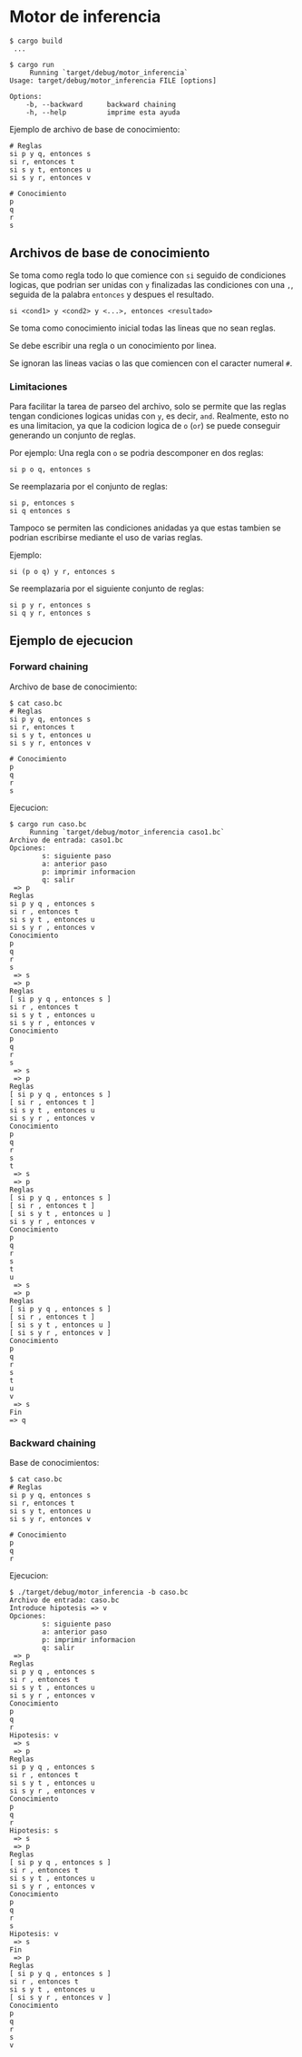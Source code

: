 # Motor de inferencia

```
$ cargo build
 ...

$ cargo run
     Running `target/debug/motor_inferencia`
Usage: target/debug/motor_inferencia FILE [options]

Options:
    -b, --backward      backward chaining
    -h, --help          imprime esta ayuda
```

Ejemplo de archivo de base de conocimiento:

```
# Reglas
si p y q, entonces s
si r, entonces t
si s y t, entonces u
si s y r, entonces v

# Conocimiento
p
q
r
s
```


## Archivos de base de conocimiento

Se toma como regla todo lo que comience con `si` seguido de condiciones logicas, que podrian ser unidas con `y` finalizadas las condiciones con una `,`, seguida de la palabra `entonces` y despues el resultado.

```
si <cond1> y <cond2> y <...>, entonces <resultado>
```


Se toma como conocimiento inicial todas las lineas que no sean reglas.

Se debe escribir una regla o un conocimiento por linea.

Se ignoran las lineas vacias o las que comiencen con el caracter numeral `#`.

### Limitaciones

Para facilitar la tarea de parseo del archivo, solo se permite que las reglas tengan condiciones logicas unidas con `y`, es decir, `and`. Realmente, esto no es una limitacion, ya que la codicion logica de `o` (`or`) se puede conseguir generando un conjunto de reglas.

Por ejemplo:
Una regla con `o` se podria descomponer en dos reglas:
```
si p o q, entonces s
```
Se reemplazaria por el conjunto de reglas:
```
si p, entonces s
si q entonces s
```

Tampoco se permiten las condiciones anidadas ya que estas tambien se podrian escribirse mediante el uso de varias reglas.

Ejemplo:
```
si (p o q) y r, entonces s
```
Se reemplazaria por el siguiente conjunto de reglas:
```
si p y r, entonces s
si q y r, entonces s
```

## Ejemplo de ejecucion

### Forward chaining

Archivo de base de conocimiento:

```
$ cat caso.bc
# Reglas
si p y q, entonces s
si r, entonces t
si s y t, entonces u
si s y r, entonces v

# Conocimiento
p
q
r
s

```

Ejecucion:
```
$ cargo run caso.bc
     Running `target/debug/motor_inferencia caso1.bc`
Archivo de entrada: caso1.bc
Opciones:
        s: siguiente paso
        a: anterior paso
        p: imprimir informacion
        q: salir
 => p
Reglas
si p y q , entonces s
si r , entonces t
si s y t , entonces u
si s y r , entonces v
Conocimiento
p
q
r
s
 => s
 => p
Reglas
[ si p y q , entonces s ]
si r , entonces t
si s y t , entonces u
si s y r , entonces v
Conocimiento
p
q
r
s
 => s
 => p
Reglas
[ si p y q , entonces s ]
[ si r , entonces t ]
si s y t , entonces u
si s y r , entonces v
Conocimiento
p
q
r
s
t
 => s
 => p
Reglas
[ si p y q , entonces s ]
[ si r , entonces t ]
[ si s y t , entonces u ]
si s y r , entonces v
Conocimiento
p
q
r
s
t
u
 => s
 => p
Reglas
[ si p y q , entonces s ]
[ si r , entonces t ]
[ si s y t , entonces u ]
[ si s y r , entonces v ]
Conocimiento
p
q
r
s
t
u
v
 => s
Fin
=> q
```

### Backward chaining

Base de conocimientos:
```
$ cat caso.bc
# Reglas
si p y q, entonces s
si r, entonces t
si s y t, entonces u
si s y r, entonces v

# Conocimiento
p
q
r
```

Ejecucion:
```
$ ./target/debug/motor_inferencia -b caso.bc
Archivo de entrada: caso.bc
Introduce hipotesis => v
Opciones:
        s: siguiente paso
        a: anterior paso
        p: imprimir informacion
        q: salir
 => p
Reglas
si p y q , entonces s
si r , entonces t
si s y t , entonces u
si s y r , entonces v
Conocimiento
p
q
r
Hipotesis: v
 => s
 => p
Reglas
si p y q , entonces s
si r , entonces t
si s y t , entonces u
si s y r , entonces v
Conocimiento
p
q
r
Hipotesis: s
 => s
 => p
Reglas
[ si p y q , entonces s ]
si r , entonces t
si s y t , entonces u
si s y r , entonces v
Conocimiento
p
q
r
s
Hipotesis: v
 => s
Fin
 => p
Reglas
[ si p y q , entonces s ]
si r , entonces t
si s y t , entonces u
[ si s y r , entonces v ]
Conocimiento
p
q
r
s
v
```
